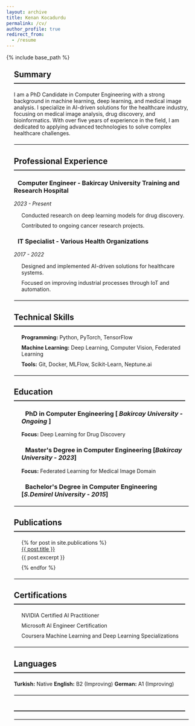 ```yaml
---
layout: archive
title: Kenan Kocadurdu
permalink: /cv/
author_profile: true
redirect_from:
  - /resume
---
```

{% include base_path %}
<head>
  <meta charset="UTF-8">
  <meta name="viewport" content="width=device-width, initial-scale=1.0">
  <link rel="stylesheet" href="https://cdnjs.cloudflare.com/ajax/libs/font-awesome/6.0.0-beta3/css/all.min.css">
  <style>
    body {
      margin: 0;
      padding: 20px;
    }
    .container {
      margin: -30 auto;
      padding: 20px;
    }
    h2.section-title {
      border-bottom: 2px solid;
      padding-bottom: 10px;
      margin-bottom: 20px;
    }
    h2 {
      margin-right: 10px;
    }
    h3 i {
      margin-right: 10px;
    }
    p {
      margin: 5px 0;
    }
    ul {
      list-style-type: none;
      padding-left: 20px;
    }
    ul li {
      margin-bottom: 10px;
      position: relative;
    }
    hr {
      margin: 20px 0;
      border: 1px solid #ddd;
    }
    .experience-item, .education-item {
      margin-bottom: 20px;
    }
    .languages {
      display: flex;
      gap: 20px;
    }
  </style>
</head>

<div class="container">
  <h2 class="section-title"><i class="fas fa-user icon"></i> Summary </h2>
  <p>
    I am a PhD Candidate in Computer Engineering with a strong background in machine learning, deep learning, and medical image analysis. I specialize in AI-driven solutions for the healthcare industry, focusing on medical image analysis, drug discovery, and bioinformatics. With over five years of experience in the field, I am dedicated to applying advanced technologies to solve complex healthcare challenges.
  </p>
  <hr>
  <h2 class="section-title"><i class="fas fa-briefcase icon"></i> Professional Experience</h2>
  <div class="experience-item">
    <h3><i class="fas fa-laptop-code icon"></i> Computer Engineer - Bakircay University Training and Research Hospital</h3>
    <p><em>2023 - Present</em></p>
    <ul>
      <li><i class="fas fa-flask icon"></i> Conducted research on deep learning models for drug discovery.</li>
      <li><i class="fas fa-vial icon"></i> Contributed to ongoing cancer research projects.</li>
    </ul>
  </div>
  <div class="experience-item">
    <h3><i class="fas fa-cogs icon"></i> IT Specialist - Various Health Organizations</h3>
    <p><em>2017 - 2022</em></p>
    <ul>
      <li><i class="fas fa-project-diagram icon"></i> Designed and implemented AI-driven solutions for healthcare systems.</li>
      <li><i class="fas fa-industry icon"></i> Focused on improving industrial processes through IoT and automation.</li>
    </ul>
  </div>
  <hr>
  <h2 class="section-title"><i class="fas fa-code icon"></i> Technical Skills</h2>
  <ul>
    <li><i class="fas fa-laptop-code icon"></i> <strong>Programming:</strong> Python, PyTorch, TensorFlow</li>
    <li><i class="fas fa-robot icon"></i> <strong>Machine Learning:</strong> Deep Learning, Computer Vision, Federated Learning</li>
    <li><i class="fas fa-tools icon"></i> <strong>Tools:</strong> Git, Docker, MLFlow, Scikit-Learn, Neptune.ai</li>
  </ul>
  <hr>
  <h2 class="section-title"><i class="fas fa-graduation-cap icon"></i> Education</h2>
  <ul>
      <h3><i class="fas fa-university icon"></i> PhD in Computer Engineering [ <em>Bakircay University - Ongoing</em> ]</h3>
      <p><strong>Focus:</strong> Deep Learning for Drug Discovery</p>
      <h3><i class="fas fa-university icon"></i> Master's Degree in Computer Engineering [<em>Bakircay University - 2023</em>]</h3>
      <p><strong>Focus:</strong> Federated Learning for Medical Image Domain</p>
      <h3><i class="fas fa-university icon"></i> Bachelor's Degree in Computer Engineering [<em>S.Demirel University - 2015</em>]</h3>
  </ul>
  <hr>
  <h2 class="section-title"><i class="fas fa-book icon"></i> Publications</h2>
  <ul>
    {% for post in site.publications %}
      <li>
        <i class="fas fa-file-alt icon"></i>
        <a href="{{ post.url }}">{{ post.title }}</a>
        <p>{{ post.excerpt }}</p>
      </li>
    {% endfor %}
  </ul>
  <hr>
  <h2 class="section-title"><i class="fas fa-certificate icon"></i> Certifications</h2>
  <ul>
    <li><i class="fas fa-certificate icon"></i> NVIDIA Certified AI Practitioner</li>
    <li><i class="fas fa-certificate icon"></i> Microsoft AI Engineer Certification</li>
    <li><i class="fas fa-certificate icon"></i> Coursera Machine Learning and Deep Learning Specializations</li>
  </ul>
  <hr>
  <h2 class="section-title"><i class="fas fa-language icon"></i> Languages</h2>
    <span><i class="fas fa-globe icon"></i> <strong>Turkish:</strong> Native</span>
    <span><i class="fas fa-globe icon"></i> <strong>English:</strong> B2 (Improving)</span>
    <span><i class="fas fa-globe icon"></i> <strong>German:</strong> A1 (Improving)</span>
  <hr>
  <h2 class="section-title"><i></i></h2>
  <hr>
</div>
